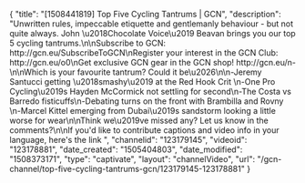 {
    "title": "[1508441819] Top Five Cycling Tantrums | GCN",
    "description": "Unwritten rules, impeccable etiquette and gentlemanly behaviour - but not quite always. John \u2018Chocolate Voice\u2019 Beavan brings you our top 5 cycling tantrums.\n\nSubscribe to GCN: http:\/\/gcn.eu\/SubscribeToGCN\nRegister your interest in the GCN Club: http:\/\/gcn.eu\/o0\nGet exclusive GCN gear in the GCN shop! http:\/\/gcn.eu\/n-\n\nWhich is your favourite tantrum? Could it be\u2026\n\n-Jeremy Santucci getting \u2018smashy\u2019 at the Red Hook Crit \n-One Pro Cycling\u2019s Hayden McCormick not settling for second\n-The Costa vs Barredo fisticuffs\n-Debating turns on the front with Brambilla and Rovny \n-Marcel Kittel emerging from Dubai\u2019s sandstorm looking a little worse for wear\n\nThink we\u2019ve missed any? Let us know in the comments?\n\nIf you'd like to contribute captions and video info in your language, here's the link ",
    "channelid": "123179145",
    "videoid": "123178881",
    "date_created": "1505404803",
    "date_modified": "1508373171",
    "type": "captivate",
    "layout": "channelVideo",
    "url": "\/gcn-channel\/top-five-cycling-tantrums-gcn\/123179145-123178881"
}